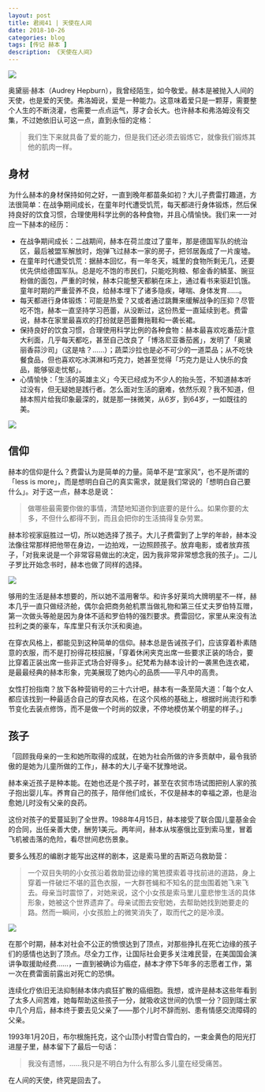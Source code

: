 ```yaml
---
layout: post
title: 君阅41 | 天使在人间
date: 2018-10-26
categories: blog
tags: [传记 赫本 ]
description: 《天使在人间》
---
```


![](http://ww1.sinaimg.cn/large/78b44ed4gy1fwn1bzofvmj20au07ct8t.jpg)

<p>奥黛丽·赫本（Audrey Hepburn），我曾经陌生，如今敬爱。赫本是被抛入人间的天使，也是爱的天使。弗洛姆说，爱是一种能力。这意味着爱只是一颗芽，需要整个人生的不断浇灌，也需要一点点运气，芽才会长大。也许赫本和弗洛姆没有交集，不过她依旧认可这一点，直到永恒的定格：</p>

<blockquote>
<p>我们生下来就具备了爱的能力，但是我们还必须去锻炼它，就像我们锻炼其他的肌肉一样。 </p>
</blockquote>

<h2>身材</h2>

<p>为什么赫本的身材保持如何之好，一直到晚年都苗条如初？大儿子费雷打趣道，方法很简单：在战争期间成长，在童年时代遭受饥荒，每天都进行身体锻炼，然后保持良好的饮食习惯，合理使用科学比例的各种食物，并且心情愉快。我们来一一对应一下赫本的经历：</p>

<ul>
	<li>在战争期间成长：二战期间，赫本在荷兰度过了童年，那是德国军队的统治区，最后被盟军解放时，炮弹飞过赫本一家的房子，把邻居轰成了一片废墟。</li>
	<li>在童年时代遭受饥荒：据赫本回忆，有一年冬天，城里的食物所剩无几，还要优先供给德国军队。总是吃不饱的市民们，只能吃狗粮、郁金香的鳞茎、豌豆粉做的面包，严重的时候，赫本只能整天都躺在床上，通过看书来驱赶饥饿。童年时期的严重营养不良，给赫本埋下了诸多隐疾，哮喘、身体发育……。</li>
	<li>每天都进行身体锻炼：可能是热爱？又或者通过跳舞来缓解战争的压抑？尽管吃不饱，赫本一直坚持学习芭蕾，从没断过，这份热爱一直延续到老。费雷说，赫本在家里最喜欢的打扮就是芭蕾舞拖鞋和一袭长裙。</li>
	<li>保持良好的饮食习惯，合理使用科学比例的各种食物：赫本最喜欢吃番茄汁意大利面，几乎每天都吃，甚至自己改良了「博洛尼亚番茄酱」，发明了「奥黛丽香蒜沙司」（这是啥？……）；蔬菜沙拉也是必不可少的一道菜品；从不吃快餐食品，但也喜欢吃冰淇淋和巧克力，她甚至觉得「巧克力是让人快乐的食品，能够驱走忧郁」。</li>
	<li>心情愉快：「生活的英雄主义」今天已经成为不少人的抬头签，不知道赫本听过没有，但无疑她是践行者。怎么面对生活的磨难，依然乐观？我不知道，但赫本照片给我印象最深的，就是那一抹微笑，从6岁，到64岁，一如既往的美。</li>	
</ul>

![](http://ww1.sinaimg.cn/large/78b44ed4gy1fwn1zc5mcbj22043401ky.jpg)

<h2>信仰</h2>

<p>赫本的信仰是什么？费雷认为是简单的力量。简单不是“宜家风”，也不是所谓的「less is more」，而是想明白自己的真实需求，就是我们常说的「想明白自己要什么」。对于这一点，赫本总是说：</p>

<blockquote>
<p>做哪些最需要你做的事情，清楚地知道你到底要的是什么。如果你要的太多，不但什么都得不到，而且会把你的生活搞得复杂劳累。</p>
</blockquote>

<p>赫本珍视家庭胜过一切，所以她选择了孩子。大儿子费雷到了上学的年龄，赫本没法像往常那样把他带在身边，一边拍戏，一边照顾孩子。放弃电影，或者放弃孩子，「对我来说是一个非常容易做出的决定，因为我非常非常想念我的孩子」。二儿子罗比开始念书时，赫本也做了同样的选择。</p>

![](http://ww1.sinaimg.cn/large/78b44ed4gy1fwn26xk9chj227r1ms4qp.jpg)

<p>够用的生活是赫本想要的，所以她不滥用奢华。和许多好莱坞大牌明星不一样，赫本几乎一直只做经济舱，偶尔会把商务舱机票当做礼物和第三任丈夫罗伯特互赠，第一次做头等舱是因为身体不适和罗伯特的强烈要求。费雷回忆，家里从来没有法拉利之类的豪车，车库里只有沃尔沃和奥迪。</p>

<p>在穿衣风格上，都能见到这种简单的信仰。赫本总是告诫孩子们，应该穿着朴素随意的衣服，而不是打扮得花枝招展，「穿着休闲夹克出席一些要求正装的场合，要比穿着正装出席一些非正式场合好得多」。纪梵希为赫本设计的一袭黑色连衣裙，是最最经典的赫本形象，完美展现了她内心的品质——平凡中的高贵。</p>

<p>女性打扮指南？放下各种营销号的三十六计吧，赫本有一条至简大道：「每个女人都应该找到一种最适合自己的穿衣风格，在这个风格的基础上，根据时尚流行和季节变化去装点修饰，而不是做一个时尚的奴隶，不停地模仿某个明星的样子。」</p>

<h2>孩子</h2>

<p>「回顾我母亲的一生和她所取得的成就，在她为社会所做的许多贡献中，最令我骄傲的是她为儿童所做的工作」，赫本的大儿子毫不犹豫地说。</p>

<p>赫本亲近孩子是种本能。在她也还是个孩子时，甚至在农贸市场试图把别人家的孩子抱出婴儿车。养育自己的孩子，陪伴他们成长，不仅是赫本的幸福之源，也是治愈她儿时没有父亲的良药。</p>

<p>这份对孩子的爱蔓延到了全世界。1988年4月15日，赫本接受了联合国儿童基金会的合同，出任亲善大使，酬劳1美元。两年间，赫本从埃塞俄比亚到索马里，冒着飞机被击落的危险，看尽世间悲伤景象。</p>

<p>要多么残忍的编剧才能写出这样的剧本，这是索马里的吉斯迈乌救助营：</p>

<blockquote>
<p>一个双目失明的小女孩沿着救助营边缘的篱笆摸索着寻找前进的道路，身上穿着一件破烂不堪的蓝色衣服，一大群苍蝇和不知名的昆虫围着她飞来飞去。母亲当时震惊了，对她来说，这个小女孩是索马里儿童悲惨生活的具体形象，她被这个世界遗弃了。母亲试图去安慰她，去帮助她找到她要走的路。然而一瞬间，小女孩脸上的微笑消失了，取而代之的是冷漠。</p>
</blockquote>

![](http://ww1.sinaimg.cn/large/78b44ed4gy1fwn1e8n5lhj210a0t27dw.jpg)

<p>在那个时期，赫本对社会不公正的愤恨达到了顶点，对那些挣扎在死亡边缘的孩子们的感情也达到了顶点。尽全力工作，让国际社会更多关注难民营，在美国国会演讲争取援助经费……，一直到被确诊为癌症，赫本才停下5年多的志愿者工作，第一次在费雷面前露出对死亡的恐惧。</p>

<p>连续化疗依旧无法抑制赫本体内疯狂扩散的癌细胞。我想，或许是赫本这些年看到了太多人间苦难，她每帮助这些孩子一分，就吸收这世间的仇恨一分？回到瑞士家中几个月后，赫本终于要去见父亲了——那个儿时不辞而别、患有情感交流障碍的父亲。</p>

<p>1993年1月20日，布尔根施托克，这个山顶小村雪白雪白的，一束金黄色的阳光打进屋子里，赫本留下了最后一句话：</p>

<blockquote>
<p>我没有遗憾，……我只是不明白为什么有那么多儿童在经受痛苦。</p>
</blockquote>

<p>在人间的天使，终究是回去了。</p>



